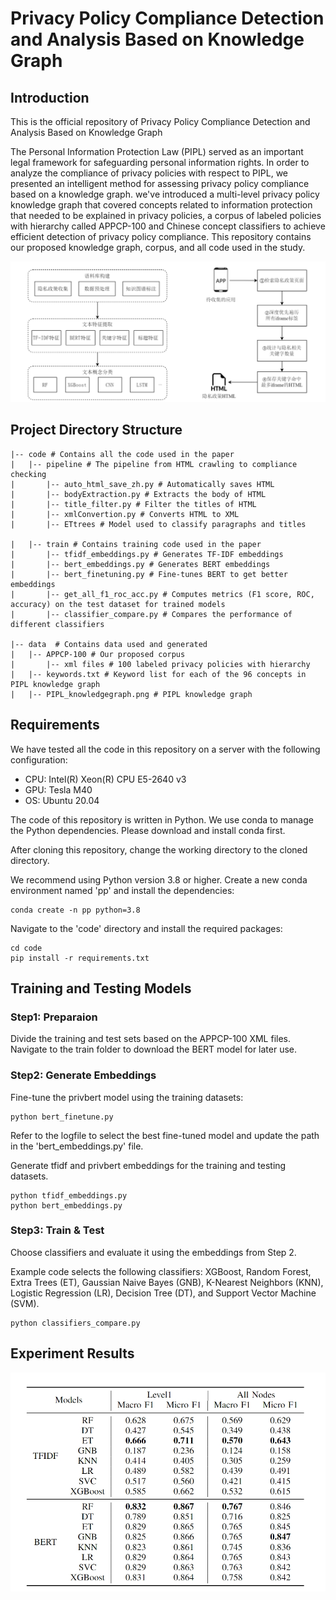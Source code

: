 # Privacy Policy Compliance Detection and Analysis Based on Knowledge Graph



## Introduction

This is the official repository of Privacy Policy Compliance Detection and Analysis
Based on Knowledge Graph


The Personal Information Protection Law (PIPL) served as an important legal framework for safeguarding personal information rights. In order to analyze the compliance of privacy policies with respect to PIPL, we presented an intelligent method for assessing privacy policy compliance based on a knowledge graph. we've introduced a multi-level privacy policy knowledge graph that covered concepts related to information protection that needed to be explained in privacy policies, a corpus of labeled policies with hierarchy called APPCP-100 and Chinese concept classifiers to achieve efficient detection of privacy policy compliance. This repository contains our proposed knowledge graph, corpus, and all code used in the study.

![figure1](assets/architecture.png)



## Project Directory Structure
```shell
|-- code # Contains all the code used in the paper
|   |-- pipeline # The pipeline from HTML crawling to compliance checking
|       |-- auto_html_save_zh.py # Automatically saves HTML
|       |-- bodyExtraction.py # Extracts the body of HTML
|       |-- title_filter.py # Filter the titles of HTML
|       |-- xmlConvertion.py # Converts HTML to XML
|       |-- ETtrees # Model used to classify paragraphs and titles

|   |-- train # Contains training code used in the paper
|       |-- tfidf_embeddings.py # Generates TF-IDF embeddings
|       |-- bert_embeddings.py # Generates BERT embeddings
|       |-- bert_finetuning.py # Fine-tunes BERT to get better embeddings
|       |-- get_all_f1_roc_acc.py # Computes metrics (F1 score, ROC, accuracy) on the test dataset for trained models
|       |-- classifier_compare.py # Compares the performance of different classifiers

|-- data  # Contains data used and generated
|   |-- APPCP-100 # Our proposed corpus
|       |-- xml files # 100 labeled privacy policies with hierarchy 
|   |-- keywords.txt # Keyword list for each of the 96 concepts in PIPL knowledge graph
|   |-- PIPL_knowledgegraph.png # PIPL knowledge graph
```

## Requirements

We have tested all the code in this repository on a server with the following configuration:
- CPU: Intel(R) Xeon(R) CPU E5-2640 v3
- GPU: Tesla M40
- OS: Ubuntu 20.04

The code of this repository is written in Python. We use conda to manage the Python dependencies. Please download and install conda first.

After cloning this repository, change the working directory to the cloned directory.

We recommend using Python version 3.8 or higher. Create a new conda environment named 'pp' and install the dependencies:

```
conda create -n pp python=3.8
```

Navigate to the 'code' directory and install the required packages:

```
cd code
pip install -r requirements.txt
```

## Training and Testing Models

###  Step1: Preparaion

Divide the training and test sets based on the APPCP-100 XML files. Navigate to the train folder to download the BERT model for later use.

### Step2: Generate Embeddings

Fine-tune the privbert model using the training datasets:

```
python bert_finetune.py
```

Refer to the logfile to select the best fine-tuned model and update the path in the 'bert_embeddings.py' file.

Generate tfidf and privbert embeddings for the training and testing datasets.

```
python tfidf_embeddings.py
python bert_embeddings.py
```

### Step3: Train & Test
Choose classifiers and evaluate it using the embeddings from Step 2.

Example code selects the following classifiers: XGBoost, Random Forest, Extra Trees (ET), Gaussian Naive Bayes (GNB), K-Nearest Neighbors (KNN), Logistic Regression (LR), Decision Tree (DT), and Support Vector Machine (SVM).

```
python classifiers_compare.py
```

## Experiment Results

![figure1](assets/experiment_results.png)